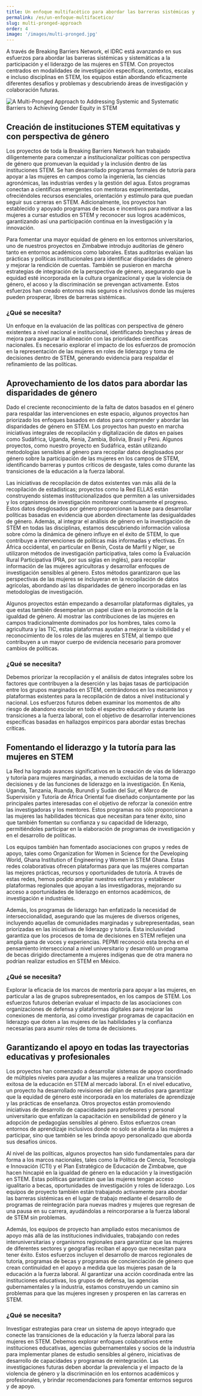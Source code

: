 ```yaml
---
title: Un enfoque multifacético para abordar las barreras sistémicas y sistemáticas para lograr la equidad de género en STEM
permalink: /es/un-enfoque-multifacetico/
slug: multi-pronged-approach
order: 4
image: '/images/multi-pronged.jpg'
---
```


A través de Breaking Barriers Network, el IDRC está avanzando en sus esfuerzos para abordar las barreras sistémicas y sistemáticas a la participación y el liderazgo de las mujeres en STEM. Con proyectos centrados en modalidades de investigación específicas, contextos, escalas e incluso disciplinas en STEM, los equipos están abordando eficazmente diferentes desafíos y problemas y descubriendo áreas de investigación y colaboración futuras.

![A Multi-Pronged Approach to Addressing Systemic and Systematic Barriers to Achieving Gender Equity in STEM](/images/approach-es.png)

## Creación de instituciones STEM equitativas y con perspectiva de género

Los proyectos de toda la Breaking Barriers Network han trabajado diligentemente para comenzar a institucionalizar políticas con perspectiva de género que promuevan la equidad y la inclusión dentro de las instituciones STEM. Se han desarrollado programas formales de tutoría para apoyar a las mujeres en campos como la ingeniería, las ciencias agronómicas, las industrias verdes y la gestión del agua. Estos programas conectan a científicas emergentes con mentoras experimentadas, ofreciéndoles recursos esenciales, orientación y estímulo para que puedan seguir sus carreras en STEM. Adicionalmente, los proyectos han establecido y apoyado programas de becas e incentivos para motivar a las mujeres a cursar estudios en STEM y reconocer sus logros académicos, garantizando así una participación continua en la investigación y la innovación. 

Para fomentar una mayor equidad de género en los entornos universitarios, uno de nuestros proyectos en Zimbabwe introdujo auditorías de género tanto en entornos académicos como laborales. Estas auditorías evalúan las prácticas y políticas institucionales para identificar disparidades de género y mejorar la rendición de cuentas. También se pusieron en marcha estrategias de integración de la perspectiva de género, asegurando que la equidad esté incorporada en la cultura organizacional y que la violencia de género, el acoso y la discriminación se prevengan activamente. Estos esfuerzos han creado entornos más seguros e inclusivos donde las mujeres pueden prosperar, libres de barreras sistémicas.

### ¿Qué se necesita?
Un enfoque en la evaluación de las políticas con perspectiva de género existentes a nivel nacional e institucional, identificando brechas y áreas de mejora para asegurar la alineación con las prioridades científicas nacionales. Es necesario explorar el impacto de los esfuerzos de promoción en la representación de las mujeres en roles de liderazgo y toma de decisiones dentro de STEM, generando evidencia para respaldar el refinamiento de las políticas.

## Aprovechamiento de los datos para abordar las disparidades de género

Dado el creciente reconocimiento de la falta de datos basados en el género para respaldar las intervenciones en este espacio, algunos proyectos han priorizado los enfoques basados en datos para comprender y abordar las disparidades de género en STEM. Los proyectos han puesto en marcha iniciativas integrales de recopilación y digitalización de datos en países como Sudáfrica, Uganda, Kenia, Zambia, Bolivia, Brasil y Perú. Algunos proyectos, como nuestro proyecto en Sudáfrica, están utilizando metodologías sensibles al género para recopilar datos desglosados por género sobre la participación de las mujeres en los campos de STEM, identificando barreras y puntos críticos de desgaste, tales como durante las transiciones de la educación a la fuerza laboral.

Las iniciativas de recopilación de datos existentes van más allá de la recopilación de estadísticas; proyectos como la Red ELLAS están construyendo sistemas institucionalizados que permiten a las universidades y los organismos de investigación monitorear continuamente el progreso. Estos datos desglosados por género proporcionan la base para desarrollar políticas basadas en evidencia que aborden directamente las desigualdades de género. Además, al integrar el análisis de género en la investigación de STEM en todas las disciplinas, estamos descubriendo información valiosa sobre cómo la dinámica de género influye en el éxito de STEM, lo que contribuye a intervenciones de políticas más informadas y efectivas. En África occidental, en particular en Benín, Costa de Marfil y Níger, se utilizaron métodos de investigación participativa, tales como la Evaluación Rural Participativa (PRA, por sus siglas en inglés), para recopilar información de las mujeres agricultoras y desarrollar enfoques de investigación sensibles al género. Estos métodos garantizaron que las perspectivas de las mujeres se incluyeran en la recopilación de datos agrícolas, abordando así las disparidades de género incorporadas en las metodologías de investigación.

Algunos proyectos están empezando a desarrollar plataformas digitales, ya que estas también desempeñan un papel clave en la promoción de la igualdad de género. Al mostrar las contribuciones de las mujeres en campos tradicionalmente dominados por los hombres, tales como la agricultura y las TIC, estas plataformas ayudan a mejorar la visibilidad y el reconocimiento de los roles de las mujeres en STEM, al tiempo que contribuyen a un mayor cuerpo de evidencia necesario para promover cambios de políticas.

### ¿Qué se necesita?
Debemos priorizar la recopilación y el análisis de datos integrales sobre los factores que contribuyen a la deserción y las bajas tasas de participación entre los grupos marginados en STEM, centrándonos en los mecanismos y plataformas existentes para la recopilación de datos a nivel institucional y nacional. Los esfuerzos futuros deben examinar los momentos de alto riesgo de abandono escolar en todo el espectro educativo y durante las transiciones a la fuerza laboral, con el objetivo de desarrollar intervenciones específicas basadas en hallazgos empíricos para abordar estas brechas críticas.

## Fomentando el liderazgo y la tutoría para las mujeres en STEM

La Red ha logrado avances significativos en la creación de vías de liderazgo y tutoría para mujeres marginadas, a menudo excluidas de la toma de decisiones y de las funciones de liderazgo en la investigación. En Kenia, Uganda, Tanzania, Ruanda, Burundi y Sudán del Sur, el Marco de Supervisión y Tutoría de África Oriental fue diseñado conjuntamente por las principales partes interesadas con el objetivo de reforzar la conexión entre las investigadoras y los mentores. Estos programas no sólo proporcionan a las mujeres las habilidades técnicas que necesitan para tener éxito, sino que también fomentan su confianza y su capacidad de liderazgo, permitiéndoles participar en la elaboración de programas de investigación y en el desarrollo de políticas.

Los equipos también han fomentado asociaciones con grupos y redes de apoyo, tales como Organization for Women in Science for the Developing World, Ghana Institution of Engineering y Women in STEM Ghana. Estas redes colaborativas ofrecen plataformas para que las mujeres compartan las mejores prácticas, recursos y oportunidades de tutoría. A través de estas redes, hemos podido ampliar nuestros esfuerzos y establecer plataformas regionales que apoyan a las investigadoras, mejorando su acceso a oportunidades de liderazgo en entornos académicos, de investigación e industriales.

Además, los programas de liderazgo han enfatizado la necesidad de interseccionalidad, asegurando que las mujeres de diversos orígenes, incluyendo aquellas de comunidades marginadas y subrepresentadas, sean priorizadas en las iniciativas de liderazgo y tutoría. Esta inclusividad garantiza que los procesos de toma de decisiones en STEM reflejen una amplia gama de voces y experiencias. PEPMI reconoció esta brecha en el pensamiento interseccional a nivel universitario y desarrolló un programa de becas dirigido directamente a mujeres indígenas que de otra manera no podrían realizar estudios en STEM en México. 

### ¿Qué se necesita?
Explorar la eficacia de los marcos de mentoría para apoyar a las mujeres, en particular a las de grupos subrepresentados, en los campos de STEM. Los esfuerzos futuros deberían evaluar el impacto de las asociaciones con organizaciones de defensa y plataformas digitales para mejorar las conexiones de mentoría, así como investigar programas de capacitación en liderazgo que doten a las mujeres de las habilidades y la confianza necesarias para asumir roles de toma de decisiones.

## Garantizando el apoyo en todas las trayectorias educativas y profesionales

Los proyectos han comenzado a desarrollar sistemas de apoyo coordinado de múltiples niveles para ayudar a las mujeres a realizar una transición exitosa de la educación en STEM al mercado laboral. En el nivel educativo, un proyecto ha desarrollado revisiones del plan de estudios para garantizar que la equidad de género esté incorporada en los materiales de aprendizaje y las prácticas de enseñanza. Otros proyectos están promoviendo iniciativas de desarrollo de capacidades para profesores y personal universitario que enfatizan la capacitación en sensibilidad de género y la adopción de pedagogías sensibles al género. Estos esfuerzos crean entornos de aprendizaje inclusivos donde no solo se alienta a las mujeres a participar, sino que también se les brinda apoyo personalizado que aborda sus desafíos únicos.

Al nivel de las políticas, algunos proyectos han sido fundamentales para dar forma a los marcos nacionales, tales como la Política de Ciencia, Tecnología e Innovación (CTI) y el Plan Estratégico de Educación de Zimbabwe, que hacen hincapié en la igualdad de género en la educación y la investigación en STEM. Estas políticas garantizan que las mujeres tengan acceso igualitario a becas, oportunidades de investigación y roles de liderazgo. Los equipos de proyecto también están trabajando activamente para abordar las barreras sistémicas en el lugar de trabajo mediante el desarrollo de programas de reintegración para nuevas madres y mujeres que regresan de una pausa en su carrera, ayudándolas a reincorporarse a la fuerza laboral de STEM sin problemas.

Además, los equipos de proyecto han ampliado estos mecanismos de apoyo más allá de las instituciones individuales, trabajando con redes interuniversitarias y organismos regionales para garantizar que las mujeres de diferentes sectores y geografías reciban el apoyo que necesitan para tener éxito. Estos esfuerzos incluyen el desarrollo de marcos regionales de tutoría, programas de becas y programas de concienciación de género que crean continuidad en el apoyo a medida que las mujeres pasan de la educación a la fuerza laboral. Al garantizar una acción coordinada entre las instituciones educativas, los grupos de defensa, las agencias gubernamentales y la industria, estamos construyendo un camino sin problemas para que las mujeres ingresen y prosperen en las carreras en STEM. 

### ¿Qué se necesita?
Investigar estrategias para crear un sistema de apoyo integrado que conecte las transiciones de la educación y la fuerza laboral para las mujeres en STEM. Debemos explorar enfoques colaborativos entre instituciones educativas, agencias gubernamentales y socios de la industria para implementar planes de estudio sensibles al género, iniciativas de desarrollo de capacidades y programas de reintegración. Las investigaciones futuras deben abordar la prevalencia y el impacto de la violencia de género y la discriminación en los entornos académicos y profesionales, y brindar recomendaciones para fomentar entornos seguros y de apoyo.

